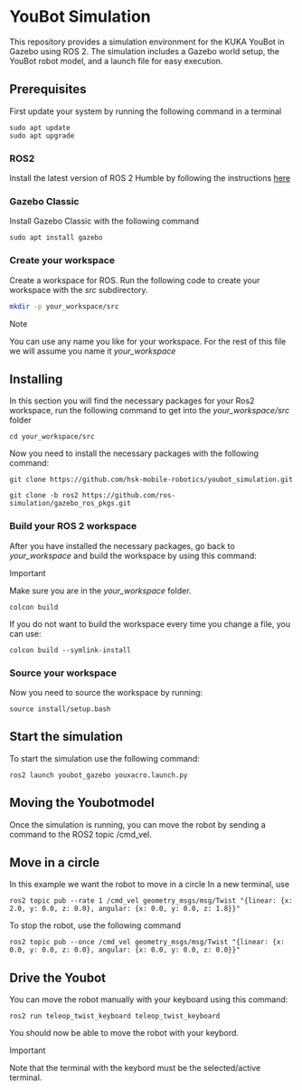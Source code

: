 # YouBot Simulation
This repository provides a simulation environment for the KUKA YouBot in Gazebo using ROS 2. The simulation includes a Gazebo world setup, the YouBot robot model, and a launch file for easy execution.

## Prerequisites
First update your system by running the following command in a terminal
``` 
sudo apt update
sudo apt upgrade
```
### ROS2 
Install the latest version of ROS 2 Humble by following the instructions [here](https://docs.ros.org/en/humble/Installation/Ubuntu-Install-Debians.html) 

### Gazebo Classic
Install Gazebo Classic with the following command
```
sudo apt install gazebo
```

 ### Create your workspace
Create a workspace for ROS. 
Run the following code to create your workspace with the _src_ subdirectory.
 
```bash
mkdir -p your_workspace/src
```
>[!NOTE]
> You can use any name you like for your workspace. For the rest of this file we will assume you name it _your_workspace_

## Installing
In this section you will find the necessary packages for your Ros2 workspace, run the following command to get into the _your_workspace/src_ folder

```
cd your_workspace/src
```
Now you need to install the necessary packages with the following command:
```
git clone https://github.com/hsk-mobile-robotics/youbot_simulation.git

git clone -b ros2 https://github.com/ros-simulation/gazebo_ros_pkgs.git
```

### Build your ROS 2 workspace
After you have installed the necessary packages, go back to _your_workspace_ and build the workspace by using this command:
>[!IMPORTANT] 
>Make sure you are in the _your_workspace_ folder. 
```
colcon build 
```
If you do not want to build the workspace every time you change a file, you can use:
```
colcon build --symlink-install
```

### Source your workspace
Now you need to source the workspace by running:
```
source install/setup.bash
```

## Start the simulation
To start the simulation use the following command:
```
ros2 launch youbot_gazebo youxacro.launch.py
```

## Moving the Youbotmodel
Once the simulation is running, you can move the robot by sending a command to the ROS2 topic /cmd_vel.

##  Move in a circle
In this example we want the robot to move in a circle
In a new terminal, use 
```
ros2 topic pub --rate 1 /cmd_vel geometry_msgs/msg/Twist "{linear: {x: 2.0, y: 0.0, z: 0.0}, angular: {x: 0.0, y: 0.0, z: 1.8}}"
```

To stop the robot, use the following command 
```
ros2 topic pub --once /cmd_vel geometry_msgs/msg/Twist "{linear: {x: 0.0, y: 0.0, z: 0.0}, angular: {x: 0.0, y: 0.0, z: 0.0}}"
```

## Drive the Youbot
You can move the robot manually with your keyboard using this command:
```
ros2 run teleop_twist_keyboard teleop_twist_keyboard
```
You should now be able to move the robot with your keybord.
>[!IMPORTANT] 
>Note that the terminal with the keybord must be the selected/active terminal.

